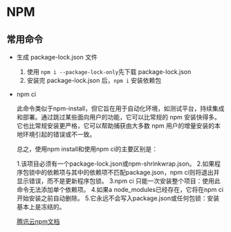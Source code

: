 # NPM

## 常用命令

- 生成 package-lock.json 文件
  1. 使用 `npm i --package-lock-only`先下载 package-lock.json
  2. 安装完 package-lock.json 后，`npm i` 安装依赖包

- npm ci

  此命令类似于npm-install，但它旨在用于自动化环境，如测试平台，持续集成和部署。通过跳过某些面向用户的功能，它可以比常规的 npm 安装快得多。它也比常规安装更严格，它可以帮助捕获由大多数 npm 用户的增量安装的本地环境引起的错误或不一致。

  总之，使用npm install和使用npm ci的主要区别是：

  1.该项目必须有一个package-lock.json或npm-shrinkwrap.json。
  2.如果程序包锁中的依赖项与其中的依赖项不匹配package.json，npm ci则将退出并显示错误，而不是更新程序包锁。
  3.npm ci 只能一次安装整个项目：使用此命令无法添加单个依赖项。
  4.如果a node_modules已经存在，它将在npm ci开始安装之前自动删除。
  5.它永远不会写入package.json或任何包锁：安装基本上是冻结的。

  [腾讯云npm文档](https://cloud.tencent.com/developer/section/1490280)